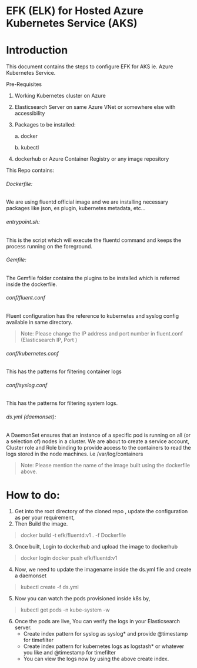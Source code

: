 # EFK (ELK) for Hosted Azure Kubernetes Service (AKS)
# Introduction
This document contains the steps to configure EFK for AKS ie. Azure Kubernetes Service.

Pre-Requisites
1. Working Kubernetes cluster on Azure
2. Elasticsearch Server on same Azure VNet or somewhere else with accessibility 
3. Packages to be installed:

    a. docker
    
    b. kubectl 
4. dockerhub or Azure Container Registry or any image repository

This Repo contains:

###### Dockerfile:

We are using fluentd official image and we are installing necessary packages like json, es plugin, kubernetes metadata, etc...

###### entrypoint.sh:

This is the script which will execute the fluentd command and keeps the process running on the foreground.

###### Gemfile:

The Gemfile folder contains the plugins to be installed which is referred inside the dockerfile.

###### conf/fluent.conf

Fluent configuration has the reference to kubernetes and syslog config available in same directory. 
> Note: Please change the IP address and port number in fluent.conf (Elasticsearch IP, Port )

###### conf/kubernetes.conf

This has the patterns for filtering container logs

###### conf/syslog.conf

This has the patterns for filtering system logs.

###### ds.yml (daemonset):

A DaemonSet ensures that an instance of a specific pod is running on all (or a selection of) nodes in a cluster.
We are about to create a service account, Cluster role and Role binding to provide access to the containers to read the logs stored in the node machines. i.e /var/log/containers

> Note: Please mention the name of the image built using the dockerfile above.

# How to do:
1. Get into the root directory of the cloned repo , update the configuration as per your requirement,
2. Then Build the image.
> docker build -t efk/fluentd:v1 . -f Dockerfile
3. Once built, Login to dockerhub and upload the image to dockerhub
> docker login 
> docker push efk/fluentd:v1 
4. Now, we need to update the imagename inside the ds.yml file and create a daemonset
> kubectl create -f ds.yml
5. Now you can watch the pods provisioned inside k8s by,
> kubectl get pods -n kube-system -w
6. Once the pods are live, You can verify the logs in your Elasticsearch server.
    - Create index pattern for syslog as syslog* and provide @timestamp for timefilter
    - Create index pattern for kubernetes logs as logstash* or whatever you like and @timestamp for timefilter
    - You can view the logs now by using the above create index. 
